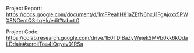 
Project Report: https://docs.google.com/document/d/1mFPeahH81aZEfN6hxJ1FgAjoxx5PWX8NGentQ3-tqHk/edit?tab=t.0

Project Code: https://colab.research.google.com/drive/1E0TDIBaZyWejekSMVb0kk6kQdaLDdaia#scrollTo=4IOqyev01RSa

